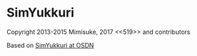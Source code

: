 # SimYukkuri

Copyright 2013-2015 Mimisuke, 2017 <<519>> and contributors

Based on [SimYukkuri at OSDN](https://osdn.net/projects/simyukkuri/)
